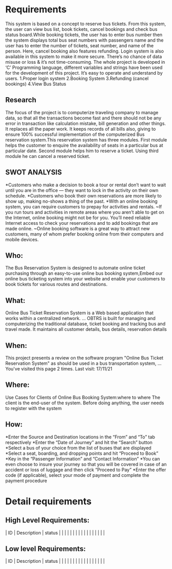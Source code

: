 # Requirements
 This system is based on a concept to reserve bus tickets. From this system, the user can view bus list, book tickets, cancel bookings and check bus status board.While booking tickets, the user has to enter bus number then the system displays total bus seat numbers with passengers name and the user has to enter the number of tickets, seat number, and name of the person. Here, cancel booking also features refunding. Login system is also available in this system to make it more secure. There’s no chance of data misuse or loss & it’s not time-consuming. The whole project is developed in ‘C’ Programming language, different variables and strings have been used for the development of this project. It’s easy to operate and understand by users.
1.Proper login system
2.Booking System
3.Refunding (cancel bookings)
4.View Bus Status
## Research
The focus of the project is to computerize traveling company to manage data, so that all the transactions become fast and there should not be any error in transaction like calculation mistake, bill generation and other things. It replaces all the paper work. It keeps records of all bills also, giving to ensure 100% successful implementation of the computerized Bus reservation system.This reservation system has three modules. First module helps the customer to enquire the availability of seats in a particular bus at particular date. Second module helps him to reserve a ticket. Using third module he can cancel a reserved ticket.
## SWOT ANALYSIS
*Customers who make a decision to book a tour or rental don’t want to wait until you are in the office — they want to lock in the activity on their own schedule. 
*Customers who book their own reservations are more likely to show up, making no-shows a thing of the past. 
*With an online booking system, you can require customers to prepay for activities and rentals.
~If you run tours and activities in remote areas where you aren’t able to get on the Internet, online booking might not be for you. You’ll need reliable Internet access to check your reservations and to add bookings that are made online.
~Online booking software is a great way to attract new customers, many of whom prefer booking online from their computers and mobile devices.
## Who:
The Bus Reservation System is designed to automate online ticket purchasing through an easy-to-use online bus booking system,Embed our online bus ticketing system into your website and enable your customers to book tickets for various routes and destinations. 
## What:
Online Bus Ticket Reservation System is a Web based application that works within a centralized network. ... OBTRS is built for managing and computerizing the traditional database, ticket booking and tracking bus and travel made. It maintains all customer details, bus details, reservation details
## When:
This project presents a review on the software program "Online Bus Ticket Reservation System" as should be used in a bus transportation system, ...
You've visited this page 2 times. Last visit: 17/11/21
## Where:
 Use Cases for Clients of Online Bus Booking System:where to where The client is the end-user of the system. Before doing anything, the user needs to register with the system
## How:
*Enter the Source and Destination locations in the “From” and “To” tab respectively
*Enter the “Date of Journey” and hit the “Search” button
*Select a bus of your choice from the list of buses that are displayed
*Select a seat, boarding, and dropping points and hit “Proceed to Book”
*Key in the “Passenger Information” and “Contact Information”
*You can even choose to insure your journey so that you will be covered in case of an accident or loss of luggage and then click “Proceed to Pay”
*Enter the offer code (if applicable), select your mode of payment and complete the payment procedure

# Detail requirements
## High Level Requirements:

|   ID   |                 Description                          |     status      |
|        |                                                      |                 |
|        |                                                      |                 |
|        |                                                      |                 |
|        |                                                      |                 |
##  Low level Requirements:

|   ID   |                 Description                          |     status      |
|        |                                                      |                 |
|        |                                                      |                 |
|        |                                                      |                 |
|        |                                                      |                 |



